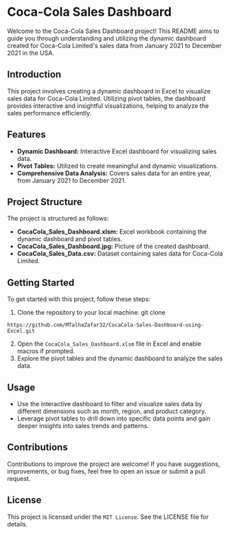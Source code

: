 # Coca-Cola Sales Dashboard

Welcome to the Coca-Cola Sales Dashboard project! This README aims to guide you through understanding and utilizing the dynamic dashboard created for Coca-Cola Limited's sales data from January 2021 to December 2021 in the USA.

## Introduction

This project involves creating a dynamic dashboard in Excel to visualize sales data for Coca-Cola Limited. Utilizing pivot tables, the dashboard provides interactive and insightful visualizations, helping to analyze the sales performance efficiently.

## Features

- **Dynamic Dashboard:** Interactive Excel dashboard for visualizing sales data.
- **Pivot Tables:** Utilized to create meaningful and dynamic visualizations.
- **Comprehensive Data Analysis:** Covers sales data for an entire year, from January 2021 to December 2021.

## Project Structure

The project is structured as follows:
- **CocaCola_Sales_Dashboard.xlsm:** Excel workbook containing the dynamic dashboard and pivot tables.
- **CocaCola_Sales_Dashboard.jpg:** Picture of the created dashboard.
- **CocaCola_Sales_Data.csv:** Dataset containing sales data for Coca-Cola Limited.

## Getting Started

To get started with this project, follow these steps:

1. Clone the repository to your local machine: git clone 
```
https://github.com/MTalhaZafar32/CocaCola-Sales-Dashboard-using-Excel.git

```
2. Open the `CocaCola_Sales_Dashboard.xlsm` file in Excel and enable macros if prompted.
3. Explore the pivot tables and the dynamic dashboard to analyze the sales data.

## Usage

- Use the interactive dashboard to filter and visualize sales data by different dimensions such as month, region, and product category.
- Leverage pivot tables to drill down into specific data points and gain deeper insights into sales trends and patterns.

## Contributions

Contributions to improve the project are welcome! If you have suggestions, improvements, or bug fixes, feel free to open an issue or submit a pull request.

## License

This project is licensed under the `MIT License`. See the LICENSE file for details.
